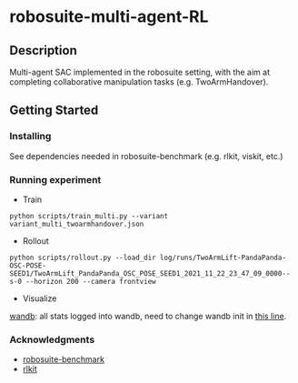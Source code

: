 # robosuite-multi-agent-RL

## Description
Multi-agent SAC implemented in the robosuite setting, with the aim at completing collaborative manipulation tasks (e.g. TwoArmHandover).

## Getting Started
### Installing
See dependencies needed in robosuite-benchmark (e.g. rlkit, viskit, etc.)

### Running experiment

* Train
```
python scripts/train_multi.py --variant variant_multi_twoarmhandover.json
```
* Rollout
```
python scripts/rollout.py --load_dir log/runs/TwoArmLift-PandaPanda-OSC-POSE-SEED1/TwoArmLift_PandaPanda_OSC_POSE_SEED1_2021_11_22_23_47_09_0000--s-0 --horizon 200 --camera frontview
```
* Visualize

[wandb](https://wandb.ai/site): all stats logged into wandb, need to change wandb init in [this line](https://github.com/vivianchen98/robosuite-multi-agent-RL/blob/c4e3beef00f495f77ca2a83f2586a014ffa69690/scripts/train_multi.py#L127).

### Acknowledgments

* [robosuite-benchmark](https://robosuite.ai/docs/algorithms/benchmarking)
* [rlkit](https://github.com/rail-berkeley/rlkit/tree/b7f97b2463df1c5a1ecd2d293cfcc7a4971dd0ab)
